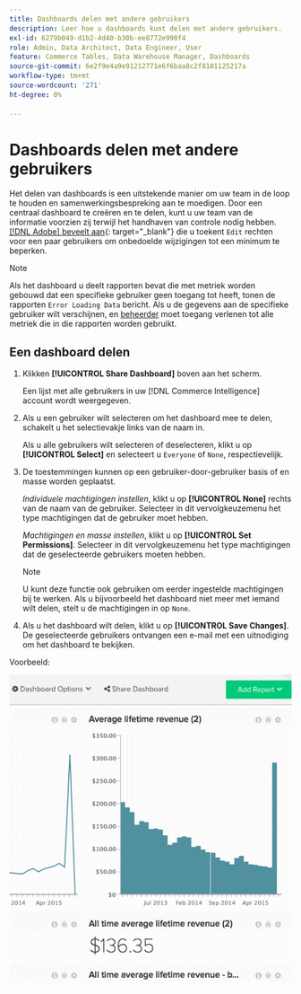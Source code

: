 ```yaml
---
title: Dashboards delen met andere gebruikers
description: Leer hoe u dashboards kunt delen met andere gebruikers.
exl-id: 6279b049-d1b2-4d40-b30b-ee8772e990f4
role: Admin, Data Architect, Data Engineer, User
feature: Commerce Tables, Data Warehouse Manager, Dashboards
source-git-commit: 6e2f9e4a9e91212771e6f6baa8c2f8101125217a
workflow-type: tm+mt
source-wordcount: '271'
ht-degree: 0%

---
```


# Dashboards delen met andere gebruikers

Het delen van dashboards is een uitstekende manier om uw team in de loop te houden en samenwerkingsbespreking aan te moedigen. Door een centraal dashboard te creëren en te delen, kunt u uw team van de informatie voorzien zij terwijl het handhaven van controle nodig hebben. [[!DNL Adobe] beveelt aan](../../best-practices/share-dashboard-best-practice.md){: target=&quot;_blank&quot;} die u toekent `Edit` rechten voor een paar gebruikers om onbedoelde wijzigingen tot een minimum te beperken.

>[!NOTE]
>
>Als het dashboard u deelt rapporten bevat die met metriek worden gebouwd dat een specifieke gebruiker geen toegang tot heeft, tonen de rapporten `Error Loading Data` bericht. Als u de gegevens aan de specifieke gebruiker wilt verschijnen, en [beheerder](../../administrator/user-management/user-management.md) moet toegang verlenen tot alle metriek die in die rapporten worden gebruikt.

## Een dashboard delen

1. Klikken **[!UICONTROL Share Dashboard]** boven aan het scherm.

   Een lijst met alle gebruikers in uw [!DNL Commerce Intelligence] account wordt weergegeven.

1. Als u een gebruiker wilt selecteren om het dashboard mee te delen, schakelt u het selectievakje links van de naam in.

   Als u alle gebruikers wilt selecteren of deselecteren, klikt u op **[!UICONTROL Select]** en selecteert u `Everyone` of `None`, respectievelijk.

1. De toestemmingen kunnen op een gebruiker-door-gebruiker basis of en masse worden geplaatst.

   *Individuele machtigingen instellen*, klikt u op **[!UICONTROL None]** rechts van de naam van de gebruiker. Selecteer in dit vervolgkeuzemenu het type machtigingen dat de gebruiker moet hebben.

   *Machtigingen en masse instellen*, klikt u op **[!UICONTROL Set Permissions]**. Selecteer in dit vervolgkeuzemenu het type machtigingen dat de geselecteerde gebruikers moeten hebben.

   >[!NOTE]
   >
   >U kunt deze functie ook gebruiken om eerder ingestelde machtigingen bij te werken. Als u bijvoorbeeld het dashboard niet meer met iemand wilt delen, stelt u de machtigingen in op `None`.

1. Als u het dashboard wilt delen, klikt u op **[!UICONTROL Save Changes]**. De geselecteerde gebruikers ontvangen een e-mail met een uitnodiging om het dashboard te bekijken.

Voorbeeld:

![deeldashboard](../../assets/Share_Dashboards.gif)
